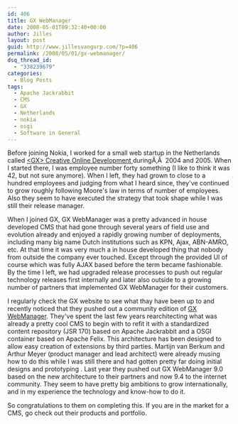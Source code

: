 ```yaml
---
id: 406
title: GX WebManager
date: 2008-05-01T09:32:40+00:00
author: Jilles
layout: post
guid: http://www.jillesvangurp.com/?p=406
permalink: /2008/05/01/gx-webmanager/
dsq_thread_id:
  - "338239679"
categories:
  - Blog Posts
tags:
  - Apache Jackrabbit
  - CMS
  - GX
  - Netherlands
  - nokia
  - osgi
  - Software in General
---
```

Before joining Nokia, I worked for a small web startup in the Netherlands called [&lt;GX&gt; Creative Online Development ](http://www.gx.nl)duringÃ‚Â  2004 and 2005. When I started there, I was employee number forty something (I like to think it was 42, but not sure anymore). When I left, they had grown to close to a hundred employees and judging from what I heard since, they've continued to grow roughly following Moore's law in terms of number of employees. Also they seem to have executed the strategy that took shape while I was still their release manager.

When I joined GX, GX WebManager was a pretty advanced in house developed CMS that had gone through several years of field use and evolution already and enjoyed a rapidly growing number of deployments, including many big name Dutch institutions such as KPN, Ajax, ABN-AMRO, etc. At that time it was very much a in house developed thing that nobody from outside the company ever touched. Except through the provided UI of course which was fully AJAX based before the term became fashionable. By the time I left, we had upgraded release processes to push out regular technology releases first internally and later also outside to a growing number of partners that implemented GX WebManager for their customers.

I regularly check the GX website to see what thay have been up to and recently noticed that they pushed out a community edition of [GX WebManager](http://www.gxwebmanager.com/). They've spent the last few years rearchitecting what was already a pretty cool CMS to begin with to refit it with a standardized content repository (JSR 170) based on Apache Jackrabbit and a OSGI container based on Apache Felix. This architecture has been designed to allow easy creation of extensions by third parties. Martijn van Berkum and Arthur Meyer (product manager and lead architect) were already musing how to do this while I was still there and had gotten pretty far doing initial designs and prototyping . Last year they pushed out GX WebManager 9.0 based on the new architecture to their partners and now 9.4 to the internet community. They seem to have pretty big ambitions to grow internationally, and in my experience the technology and know-how to do it.

So congratulations to them on completing this. If you are in the market for a CMS, go check out their products and portfolio.